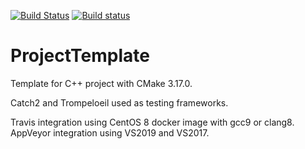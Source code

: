 [![Build Status](https://travis-ci.com/vglad/ProjectTemplate.svg?branch=master)](https://travis-ci.com/vglad/ProjectTemplate)
[![Build status](https://ci.appveyor.com/api/projects/status/kq2el09m6yel7hdl?svg=true)](https://ci.appveyor.com/project/vglad/projecttemplate)

# ProjectTemplate
Template for C++ project with CMake 3.17.0.

Catch2 and Trompeloeil used as testing frameworks.

Travis integration using CentOS 8 docker image with gcc9 or clang8.<br/>AppVeyor integration using VS2019 and VS2017. 
